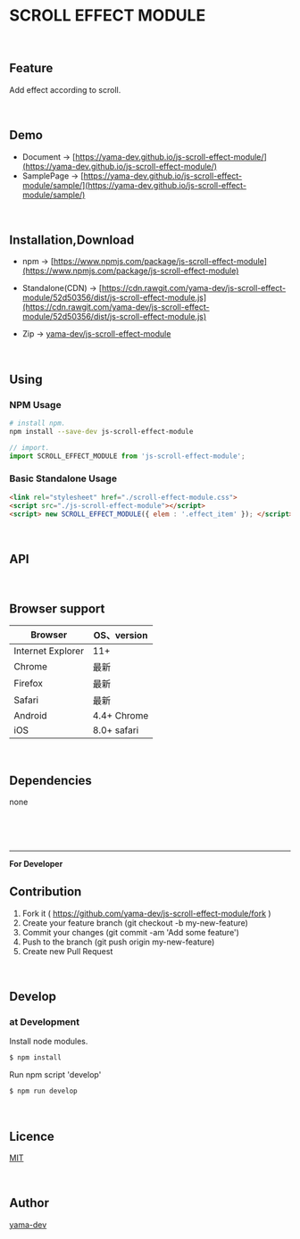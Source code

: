 # SCROLL EFFECT MODULE

<br>

## Feature

Add effect according to scroll.  

<br>

## Demo

- Document -> [https://yama-dev.github.io/js-scroll-effect-module/](https://yama-dev.github.io/js-scroll-effect-module/)
- SamplePage -> [https://yama-dev.github.io/js-scroll-effect-module/sample/](https://yama-dev.github.io/js-scroll-effect-module/sample/)

<br>

## Installation,Download

- npm -> [https://www.npmjs.com/package/js-scroll-effect-module](https://www.npmjs.com/package/js-scroll-effect-module)

- Standalone(CDN) -> [https://cdn.rawgit.com/yama-dev/js-scroll-effect-module/52d50356/dist/js-scroll-effect-module.js](https://cdn.rawgit.com/yama-dev/js-scroll-effect-module/52d50356/dist/js-scroll-effect-module.js)

- Zip -> [yama-dev/js-scroll-effect-module](https://github.com/yama-dev/js-scroll-effect-module/releases/latest)

<br>

## Using

### NPM Usage

``` bash
# install npm.
npm install --save-dev js-scroll-effect-module
```

``` javascript
// import.
import SCROLL_EFFECT_MODULE from 'js-scroll-effect-module';
```

### Basic Standalone Usage

``` html
<link rel="stylesheet" href="./scroll-effect-module.css">
<script src="./js-scroll-effect-module"></script>
<script> new SCROLL_EFFECT_MODULE({ elem : '.effect_item' }); </script>
```

<br>

## API

<br>


## Browser support

| Browser           | OS、version | 
| ---               | ---         | 
| Internet Explorer | 11+         | 
| Chrome            | 最新        | 
| Firefox           | 最新        | 
| Safari            | 最新        | 
| Android           | 4.4+ Chrome | 
| iOS               | 8.0+ safari | 

<br>

## Dependencies

none

<br><br><br>

___

**For Developer**

## Contribution

1. Fork it ( https://github.com/yama-dev/js-scroll-effect-module/fork )
2. Create your feature branch (git checkout -b my-new-feature)
3. Commit your changes (git commit -am 'Add some feature')
4. Push to the branch (git push origin my-new-feature)
5. Create new Pull Request

<br>

## Develop

### at Development

Install node modules.

``` bash
$ npm install
```

Run npm script 'develop'

``` bash
$ npm run develop
```

<br>

## Licence

[MIT](https://github.com/yama-dev/js-scroll-effect-module/blob/master/LICENSE)

<br>

## Author

[yama-dev](https://github.com/yama-dev)

